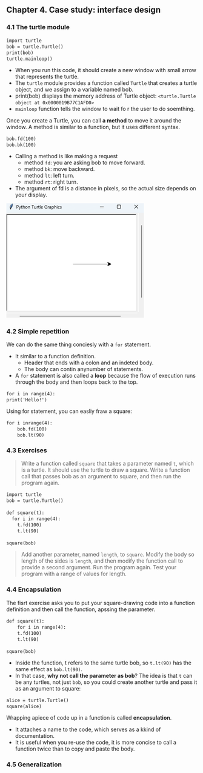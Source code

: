 ## Chapter 4. Case study: interface design

### 4.1 The turtle module

```
import turtle
bob = turtle.Turtle()
print(bob)
turtle.mainloop()
```

- When you run this code, it should create a new window with small arrow that represents the turtle.
- The `turtle` module provides a function called `Turtle` that creates a turtle object, and we assign to a variable named bob.
- print(bob) displays the memory address of Turtle object: `<turtle.Turtle object at 0x0000019B77C1AFD0>`
- `mainloop` function tells the window to wait fo r the user to do soemthing.

Once you create a Turtle, you can call **a method** to move it around the window. A method is similar to a function, but it uses different syntax.

```
bob.fd(100)
bob.bk(100)
```

- Calling a method is like making a request
  - method `fd`: you are asking bob to move forward.
  - method `bk`: move backward.
  - method `lt`: left turn.
  - method `rt`: right turn.
- The argument of fd is a distance in pixels, so the actual size depends on your display.

![1694414327758](image/ch4/1694414327758.png)

### 4.2 Simple repetition

We can do the same thing conciesly with a `for` statement.

- It similar to a function definition.
  - Header that ends with a colon and an indeted body.
  - The body can contin anynumber of statements.
- A `for` statement is also called a **loop** because the flow of execution runs through the body and then loops back to the top.

```
for i in range(4):
print('Hello!')
```

Using for statement, you can easliy fraw a square:

```
for i inrange(4):  
    bob.fd(100)  
    bob.lt(90)
```

### 4.3 Exercises

> Write a function called `square` that takes a parameter named `t`, which is a turtle. It should use the turtle to draw a square.
> Write a function call that passes bob as an argument to square, and then run the program again.

```
import turtle
bob = turtle.Turtle()

def square(t):
  for i in range(4):
    t.fd(100)
    t.lt(90)
  
square(bob) 
```

> Add another parameter, named `length`, to `square`.
> Modify the body so length of the sides is `length`, and then modify the function call to provide a second argument. Run the program again. Test your program with a range of values for length.

### 4.4 Encapsulation

The fisrt exercise asks  you to put your square-drawing code into a function definition and then call the function, apssing the parameter.

```
def square(t):
    for i in range(4):
	t.fd(100)
	t.lt(90)

square(bob)
```

- Inside the function, t refers to the same turtle bob, so `t.lt(90)` has the same effect as `bob.lt(90)`.
- In that case, **why not call the parameter as bob**? The idea is that `t` can be any turtles, not just `bob`, so you could create another turtle and pass it as an argument to square:

```
alice = turtle.Turtle()
square(alice)
```

Wrapping apiece of code up in a function is called **encapsulation**.

- It attaches a name to the code, which serves as a kkind of documentation.
- It is useful when  you re-use the code, it is more concise to call a function twice than to copy and paste the body.

### 4.5 Generalization

